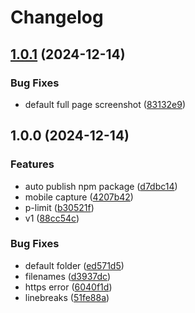 # Changelog

## [1.0.1](https://github.com/tanmay-pathak/drishti/compare/v1.0.0...v1.0.1) (2024-12-14)


### Bug Fixes

* default full page screenshot ([83132e9](https://github.com/tanmay-pathak/drishti/commit/83132e937e1ed181c7c7550c61298b70b58f182b))

## 1.0.0 (2024-12-14)

### Features

- auto publish npm package ([d7dbc14](https://github.com/tanmay-pathak/drishti/commit/d7dbc1465ae2227ba172712c3d51d67d90066280))
- mobile capture ([4207b42](https://github.com/tanmay-pathak/drishti/commit/4207b4233b21c38836e144a558ae73f4a5a083b4))
- p-limit ([b30521f](https://github.com/tanmay-pathak/drishti/commit/b30521fd72eb87fb174c1564f8107e80a77971a5))
- v1 ([88cc54c](https://github.com/tanmay-pathak/drishti/commit/88cc54c3e4839dd8b779b08e62682f547058fe0d))

### Bug Fixes

- default folder ([ed571d5](https://github.com/tanmay-pathak/drishti/commit/ed571d536b3313d62680013d845ba62f145aad54))
- filenames ([d3937dc](https://github.com/tanmay-pathak/drishti/commit/d3937dcfb43634c133e7fad8ae9adb1a3beeadd0))
- https error ([6040f1d](https://github.com/tanmay-pathak/drishti/commit/6040f1d20aef9bd6530bded83401a607c1af09e3))
- linebreaks ([51fe88a](https://github.com/tanmay-pathak/drishti/commit/51fe88a7d428c2e1f698620cf10608e8956cabbf))
